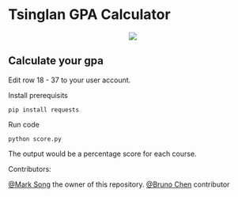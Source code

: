 # Tsinglan GPA Calculator

<p align="center">
  <a href="./LICENSE">
    <img src="https://img.shields.io/badge/license-GNU%20AGPLv3-blue"/>
  </a>
</p>

## Calculate your gpa

Edit row 18 - 37 to your user account.

Install prerequisits

`pip install requests`

Run code

`python score.py`

The output would be a percentage score for each course.


Contributors:

[@Mark Song](https://marksong.tech) the owner of this repository.
[@Bruno Chen](https://github.com/BChen233) contributor
